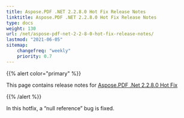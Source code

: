 ```yaml
---
title: Aspose.PDF .NET 2.2.8.0 Hot Fix Release Notes
linktitle: Aspose.PDF .NET 2.2.8.0 Hot Fix Release Notes
type: docs
weight: 130
url: /net/aspose-pdf-net-2-2-8-0-hot-fix-release-notes/
lastmod: "2021-06-05"
sitemap:
    changefreq: "weekly"
    priority: 0.7
---
```


{{% alert color="primary" %}}

This page contains release notes for [Aspose.PDF .Net 2.2.8.0 Hot Fix](http://www.aspose.com/downloads/pdf/net/new-releases/aspose.pdf-.net-2.2.8.0-hot-fix/)

{{% /alert %}}

In this hotfix, a “null reference” bug is fixed.
